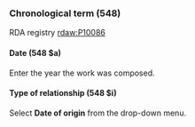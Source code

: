 ### Chronological term (548)

RDA registry [rdaw:P10086](http://www.rdaregistry.info/Elements/w/#P10086)

#### Date (548 $a)  

Enter the year the work was composed.

#### Type of relationship (548 $i)

Select **Date of origin** from the drop-down menu.
